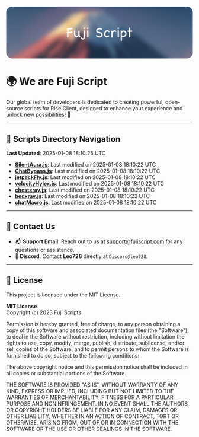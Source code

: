 ![Banner](.github/b.webp)

# 🌍 **We are Fuji Script**

Our global team of developers is dedicated to creating powerful, open-source scripts for Rise Client, designed to enhance your experience and unlock new possibilities! 🌟

---
<!-- SCRIPTS_NAVIGATION_START -->
## 📂 **Scripts Directory Navigation**

**Last Updated**: 2025-01-08 18:10:25 UTC

- **[SilentAura.js](scripts/SilentAura.js)**: Last modified on 2025-01-08 18:10:22 UTC
- **[ChatBypass.js](scripts/ChatBypass.js)**: Last modified on 2025-01-08 18:10:22 UTC
- **[jetpackFly.js](scripts/jetpackFly.js)**: Last modified on 2025-01-08 18:10:22 UTC
- **[velocityHylex.js](scripts/velocityHylex.js)**: Last modified on 2025-01-08 18:10:22 UTC
- **[chestxray.js](scripts/chestxray.js)**: Last modified on 2025-01-08 18:10:22 UTC
- **[bedxray.js](scripts/bedxray.js)**: Last modified on 2025-01-08 18:10:22 UTC
- **[chatMacro.js](scripts/chatMacro.js)**: Last modified on 2025-01-08 18:10:22 UTC

<!-- SCRIPTS_NAVIGATION_END -->

---

## 💬 **Contact Us**  
- 📬 **Support Email**: Reach out to us at [support@fujiscript.com](mailto:support@fujiscript.com) for any questions or assistance.  
- 💬 **Discord**: Contact **Leo728** directly at `Discord@leo728`.

---

## 📜 **License**

This project is licensed under the MIT License.  

**MIT License**  
Copyright (c) 2023 Fuji Scripts  

Permission is hereby granted, free of charge, to any person obtaining a copy of this software and associated documentation files (the "Software"), to deal in the Software without restriction, including without limitation the rights to use, copy, modify, merge, publish, distribute, sublicense, and/or sell copies of the Software, and to permit persons to whom the Software is furnished to do so, subject to the following conditions:  

The above copyright notice and this permission notice shall be included in all copies or substantial portions of the Software.  

THE SOFTWARE IS PROVIDED "AS IS", WITHOUT WARRANTY OF ANY KIND, EXPRESS OR IMPLIED, INCLUDING BUT NOT LIMITED TO THE WARRANTIES OF MERCHANTABILITY, FITNESS FOR A PARTICULAR PURPOSE AND NONINFRINGEMENT. IN NO EVENT SHALL THE AUTHORS OR COPYRIGHT HOLDERS BE LIABLE FOR ANY CLAIM, DAMAGES OR OTHER LIABILITY, WHETHER IN AN ACTION OF CONTRACT, TORT OR OTHERWISE, ARISING FROM, OUT OF OR IN CONNECTION WITH THE SOFTWARE OR THE USE OR OTHER DEALINGS IN THE SOFTWARE.  
